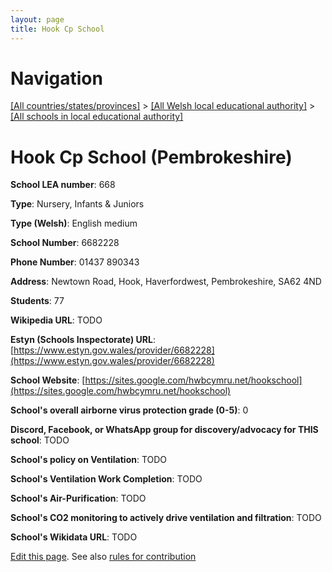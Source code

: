 ```yaml
---
layout: page
title: Hook Cp School
---
```

# Navigation

[[All countries/states/provinces]](../../..) > [[All Welsh local educational authority]](../..) > [[All schools in local educational authority]](..)

# Hook Cp School (Pembrokeshire)

**School LEA number**: 668

**Type**: Nursery, Infants & Juniors

**Type (Welsh)**: English medium

**School Number**: 6682228

**Phone Number**: 01437 890343

**Address**: Newtown Road, Hook, Haverfordwest, Pembrokeshire, SA62 4ND

**Students**: 77

**Wikipedia URL**: TODO

**Estyn (Schools Inspectorate) URL**: [https://www.estyn.gov.wales/provider/6682228](https://www.estyn.gov.wales/provider/6682228)

**School Website**: [https://sites.google.com/hwbcymru.net/hookschool](https://sites.google.com/hwbcymru.net/hookschool)

**School's overall airborne virus protection grade (0-5)**: 0

**Discord, Facebook, or WhatsApp group for discovery/advocacy for THIS school**: TODO

**School's policy on Ventilation**: TODO

**School's Ventilation Work Completion**: TODO

**School's Air-Purification**: TODO

**School's CO2 monitoring to actively drive ventilation and filtration**: TODO

**School's Wikidata URL**: TODO




[Edit this page](https://github.com/VentilationProject/Wales/edit/prif/./Pembrokeshire/Hook_Cp_School.md). See also [rules for contribution](../../../contribution-rules/)